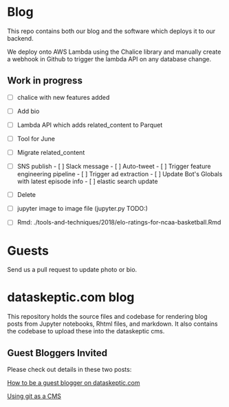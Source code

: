 # Blog

This repo contains both our blog and the software which deploys it to our backend.

We deploy onto AWS Lambda using the Chalice library and manually create a webhook in Github to trigger the lambda API on any database change.


## Work in progress

- [ ] chalice with new features added
- [ ] Add bio
- [ ] Lambda API which adds related_content to Parquet
- [ ] Tool for June
- [ ] Migrate related_content
- [ ] SNS publish
		- [ ] Slack message
		- [ ] Auto-tweet
		- [ ] Trigger feature engineering pipeline
		- [ ] Trigger ad extraction
		- [ ] Update Bot's Globals with latest episode info
		- [ ] elastic search update
- [ ] Delete
- [ ] jupyter image to image file (jupyter.py TODO:)
- [ ] Rmd: ./tools-and-techniques/2018/elo-ratings-for-ncaa-basketball.Rmd





# Guests

Send us a pull request to update photo or bio.


# dataskeptic.com blog

This repository holds the source files and codebase for rendering blog posts from Jupyter notebooks, Rhtml files, and markdown.  It also contains the codebase to upload these into the dataskeptic cms.

## Guest Bloggers Invited

Please check out details in these two posts:

[How to be a guest blogger on dataskeptic.com](http://dataskeptic.com/blog/meta/2016/how-to-be-a-guest-blogger-on-dataskeptic.com)

[Using git as a CMS](http://dataskeptic.com/blog/meta/2017/using-git-as-a-cms)

